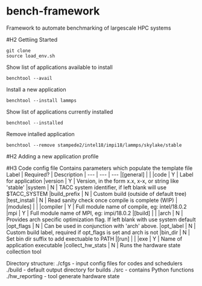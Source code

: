 # bench-framework
Framework to automate benchmarking of largescale HPC systems

#H2 Gettiing Started

```
git clone
source load_env.sh
```
Show list of applications available to install
```
benchtool --avail
```
Install a new application
```
benchtool --install lammps
```
Show list of applications currently installed
```
benchtool --installed
```
Remove intalled application
```
benchtool --remove stampede2/intel18/impi18/lammps/skylake/stable
```

#H2 Adding a new application profile

#H3 Code config file
Contains parameters which populate the template file
Label             | Required? | Description
| ---             | --- | ---
|[general]        |   | 
|code             | Y | Label for application
|version          | Y | Version, in the form x.x, x-x, or string like 'stable'
|system           | N | TACC system identifier, if left blank will use $TACC_SYSTEM
|build_prefix     | N | Custom build (outside of default tree)
|test_install     | N | Read sanity check once compile is complete (WIP)
|[modules]        |   | 
|compiler         | Y | Full module name of compile, eg: intel/18.0.2
|mpi              | Y | Full module name of MPI, eg: impi/18.0.2
|[build]          |   |
|arch             | N | Provides arch specific optimization flag. If left blank with use system default 
|opt_flags        | N | Can be used in conjunction with 'arch' above.
|opt_label        | N | Custom build label, required if opt_flags is set and arch is not
|bin_dir          | N | Set bin dir suffix to add exectuable to PATH
|[run]            |   |
|exe              | Y | Name of application executable
|collect_hw_stats | N | Runs the hardware state collection tool 


Directory structure:
./cfgs - input config files for codes and schedulers
./build - default output directory for builds
./src - contains Python functions 
./hw_reporting - tool generate hardware state
